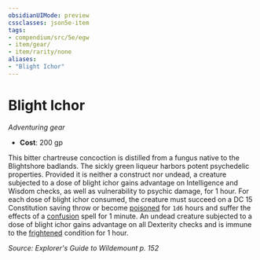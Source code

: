 ```yaml
---
obsidianUIMode: preview
cssclasses: json5e-item
tags:
- compendium/src/5e/egw
- item/gear/
- item/rarity/none
aliases: 
- "Blight Ichor"
---
```

# Blight Ichor
*Adventuring gear*  

- **Cost**: 200 gp

This bitter chartreuse concoction is distilled from a fungus native to the Blightshore badlands. The sickly green liqueur harbors potent psychedelic properties. Provided it is neither a construct nor undead, a creature subjected to a dose of blight ichor gains advantage on Intelligence and Wisdom checks, as well as vulnerability to psychic damage, for 1 hour. For each dose of blight ichor consumed, the creature must succeed on a DC 15 Constitution saving throw or become [poisoned](Mechanics/Rules/conditions.md#Poisoned) for `1d6` hours and suffer the effects of a [confusion](Mechanics/spells/confusion.md) spell for 1 minute. An undead creature subjected to a dose of blight ichor gains advantage on all Dexterity checks and is immune to the [frightened](Mechanics/Rules/conditions.md#Frightened) condition for 1 hour.

*Source: Explorer's Guide to Wildemount p. 152*